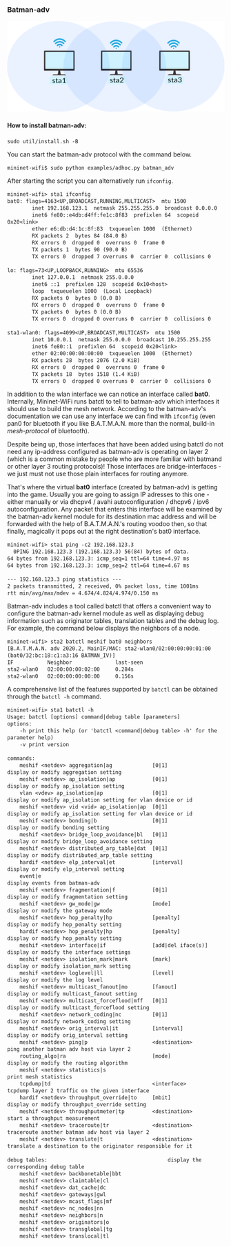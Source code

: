 ### Batman-adv

![Network topology](https://github.com/ramonfontes/wireless-mesh-book/blob/main/minimal-topo.png?raw=true)

#### How to install batman-adv: 
```sudo util/install.sh -B```


You can start the batman-adv protocol with the command below.

```
mininet-wifi$ sudo python examples/adhoc.py batman_adv
```

After starting the script you can alternatively run ```ifconfig```.

```
mininet-wifi> sta1 ifconfig
bat0: flags=4163<UP,BROADCAST,RUNNING,MULTICAST>  mtu 1500
        inet 192.168.123.1  netmask 255.255.255.0  broadcast 0.0.0.0
        inet6 fe80::e4db:d4ff:fe1c:8f83  prefixlen 64  scopeid 0x20<link>
        ether e6:db:d4:1c:8f:83  txqueuelen 1000  (Ethernet)
        RX packets 2  bytes 84 (84.0 B)
        RX errors 0  dropped 0  overruns 0  frame 0
        TX packets 1  bytes 90 (90.0 B)
        TX errors 0  dropped 7 overruns 0  carrier 0  collisions 0

lo: flags=73<UP,LOOPBACK,RUNNING>  mtu 65536
        inet 127.0.0.1  netmask 255.0.0.0
        inet6 ::1  prefixlen 128  scopeid 0x10<host>
        loop  txqueuelen 1000  (Local Loopback)
        RX packets 0  bytes 0 (0.0 B)
        RX errors 0  dropped 0  overruns 0  frame 0
        TX packets 0  bytes 0 (0.0 B)
        TX errors 0  dropped 0 overruns 0  carrier 0  collisions 0

sta1-wlan0: flags=4099<UP,BROADCAST,MULTICAST>  mtu 1500
        inet 10.0.0.1  netmask 255.0.0.0  broadcast 10.255.255.255
        inet6 fe80::1  prefixlen 64  scopeid 0x20<link>
        ether 02:00:00:00:00:00  txqueuelen 1000  (Ethernet)
        RX packets 28  bytes 2076 (2.0 KiB)
        RX errors 0  dropped 0  overruns 0  frame 0
        TX packets 18  bytes 1518 (1.4 KiB)
        TX errors 0  dropped 0 overruns 0  carrier 0  collisions 0
```

In addition to the wlan interface we can notice an interface called **bat0**. Internally, Mininet-WiFi runs batctl to tell to batman-adv which interfaces it should use to build the mesh network. According to the batman-adv's documentation we can use any interface we can find with ```ifconfig``` (even pan0 for bluetooth if you like B.A.T.M.A.N. more than the normal, build-in _mesh-protocol_ of bluetooth).

Despite being up, those interfaces that have been added using batctl do not need any ip-address configured as batman-adv is operating on layer 2 (which is a common mistake by people who are more familiar with batmand or other layer 3 routing protocols)! Those interfaces are bridge-interfaces - we just must not use those plain interfaces for routing anymore.

That's where the virtual **bat0** interface (created by batman-adv) is getting into the game. Usually you are going to assign IP adresses to this one - either manually or via dhcpv4 / avahi autoconfiguration / dhcpv6 / ipv6 autoconfiguration. Any packet that enters this interface will be examined by the batman-adv kernel module for its destination mac address and will be forwarded with the help of B.A.T.M.A.N.'s routing voodoo then, so that finally, magically it pops out at the right destination's bat0 interface.

```
mininet-wifi> sta1 ping -c2 192.168.123.3
  0PING 192.168.123.3 (192.168.123.3) 56(84) bytes of data.
64 bytes from 192.168.123.3: icmp_seq=1 ttl=64 time=4.97 ms
64 bytes from 192.168.123.3: icmp_seq=2 ttl=64 time=4.67 ms

--- 192.168.123.3 ping statistics ---
2 packets transmitted, 2 received, 0% packet loss, time 1001ms
rtt min/avg/max/mdev = 4.674/4.824/4.974/0.150 ms
```

Batman-adv includes a tool called batctl that offers a convenient way to configure the batman-adv kernel module as well as displaying debug information such as originator tables, translation tables and the debug log. For example, the command below displays the neighbors of a node.


```
mininet-wifi> sta2 batctl meshif bat0 neighbors
[B.A.T.M.A.N. adv 2020.2, MainIF/MAC: sta2-wlan0/02:00:00:00:01:00 (bat0/32:bc:18:c1:a3:16 BATMAN_IV)]
IF           Neighbor              last-seen
sta2-wlan0   02:00:00:00:02:00     0.284s
sta2-wlan0   02:00:00:00:00:00     0.156s
```

A comprehensive list of the features supported by ```batctl``` can be obtained through the ```batctl -h``` command.

```
mininet-wifi> sta1 batctl -h
Usage: batctl [options] command|debug table [parameters]
options:
 	-h print this help (or 'batctl <command|debug table> -h' for the parameter help)
 	-v print version

commands:
 	meshif <netdev> aggregation|ag             [0|1]             	display or modify aggregation setting
 	meshif <netdev> ap_isolation|ap            [0|1]             	display or modify ap_isolation setting
 	vlan <vdev> ap_isolation|ap                [0|1]             	display or modify ap_isolation setting for vlan device or id
 	meshif <netdev> vid <vid> ap_isolation|ap  [0|1]             	display or modify ap_isolation setting for vlan device or id
 	meshif <netdev> bonding|b                  [0|1]             	display or modify bonding setting
 	meshif <netdev> bridge_loop_avoidance|bl   [0|1]             	display or modify bridge_loop_avoidance setting
 	meshif <netdev> distributed_arp_table|dat  [0|1]             	display or modify distributed_arp_table setting
 	hardif <netdev> elp_interval|et            [interval]        	display or modify elp_interval setting
 	event|e                                                      	display events from batman-adv
 	meshif <netdev> fragmentation|f            [0|1]             	display or modify fragmentation setting
 	meshif <netdev> gw_mode|gw                 [mode]            	display or modify the gateway mode
 	meshif <netdev> hop_penalty|hp             [penalty]         	display or modify hop_penalty setting
 	hardif <netdev> hop_penalty|hp             [penalty]         	display or modify hop_penalty setting
 	meshif <netdev> interface|if               [add|del iface(s)]	display or modify the interface settings
 	meshif <netdev> isolation_mark|mark        [mark]            	display or modify isolation_mark setting
 	meshif <netdev> loglevel|ll                [level]           	display or modify the log level
 	meshif <netdev> multicast_fanout|mo        [fanout]        	display or modify multicast_fanout setting
 	meshif <netdev> multicast_forceflood|mff   [0|1]             	display or modify multicast_forceflood setting
 	meshif <netdev> network_coding|nc          [0|1]             	display or modify network_coding setting
 	meshif <netdev> orig_interval|it           [interval]        	display or modify orig_interval setting
 	meshif <netdev> ping|p                     <destination>     	ping another batman adv host via layer 2
 	routing_algo|ra                            [mode]            	display or modify the routing algorithm
 	meshif <netdev> statistics|s                                 	print mesh statistics
 	tcpdump|td                                 <interface>       	tcpdump layer 2 traffic on the given interface
 	hardif <netdev> throughput_override|to     [mbit]        	display or modify throughput_override setting
 	meshif <netdev> throughputmeter|tp         <destination>     	start a throughput measurement
 	meshif <netdev> traceroute|tr              <destination>     	traceroute another batman adv host via layer 2
 	meshif <netdev> translate|t                <destination>     	translate a destination to the originator responsible for it

debug tables:                                   	display the corresponding debug table
 	meshif <netdev> backbonetable|bbt          
 	meshif <netdev> claimtable|cl              
 	meshif <netdev> dat_cache|dc               
 	meshif <netdev> gateways|gwl               
 	meshif <netdev> mcast_flags|mf             
 	meshif <netdev> nc_nodes|nn                
 	meshif <netdev> neighbors|n                
 	meshif <netdev> originators|o              
 	meshif <netdev> transglobal|tg             
 	meshif <netdev> translocal|tl 
 ```
